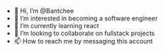 - 👋 Hi, I’m @Bantchee
- 👀 I’m interested in becoming a software engineer
- 🌱 I’m currently learning react
- 💞️ I’m looking to collaborate on fullstack projects
- 📫 How to reach me by messaging this account 
